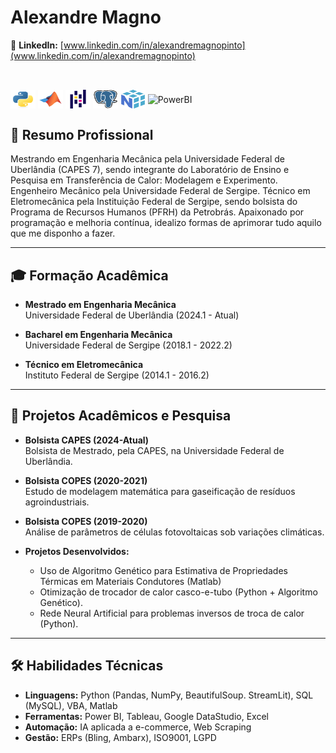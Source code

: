 # Alexandre Magno 
🔗 **LinkedIn:** [www.linkedin.com/in/alexandremagnopinto](www.linkedin.com/in/alexandremagnopinto)  
##

<div style="display: inline_block"><br>
  <img align="center" alt="Python" height="30" width="40" src="https://raw.githubusercontent.com/devicons/devicon/master/icons/python/python-original.svg">
  <img align="center" alt="MATLAB" height="30" width="40" src="https://raw.githubusercontent.com/devicons/devicon/master/icons/matlab/matlab-original.svg">
  <img align="center" alt="Pandas" height="30" width="40" src="https://raw.githubusercontent.com/devicons/devicon/master/icons/pandas/pandas-original.svg">
  <img align="center" alt="PostgreSQL" height="30" width="40" src="https://raw.githubusercontent.com/devicons/devicon/master/icons/postgresql/postgresql-original.svg">
  <img align="center" alt="NumPy" height="30" width="40" src="https://raw.githubusercontent.com/devicons/devicon/master/icons/numpy/numpy-original.svg">
  <img align="center" alt="PowerBI" height="30" width="40" src="https://raw.githubusercontent.com/microsoft/PowerBI-Icons/main/SVG/Power-BI.svg">
</div>

## 🚀 Resumo Profissional

Mestrando em Engenharia Mecânica pela Universidade Federal de Uberlândia (CAPES 7), sendo integrante do Laboratório de Ensino e Pesquisa em Transferência de Calor: Modelagem e Experimento. Engenheiro Mecânico pela Universidade Federal de Sergipe. Técnico em Eletromecânica pela Instituição Federal de Sergipe, sendo bolsista do Programa de Recursos Humanos (PFRH) da Petrobrás. Apaixonado por programação e melhoria contínua, idealizo formas de aprimorar tudo aquilo que me disponho a fazer.

---

## 🎓 Formação Acadêmica

- **Mestrado em Engenharia Mecânica**  
  Universidade Federal de Uberlândia (2024.1 - Atual)  

- **Bacharel em Engenharia Mecânica**  
  Universidade Federal de Sergipe (2018.1 - 2022.2)  

- **Técnico em Eletromecânica**  
  Instituto Federal de Sergipe (2014.1 - 2016.2)  

---

## 🔬 Projetos Acadêmicos e Pesquisa

- **Bolsista CAPES (2024-Atual)**  
  Bolsista de Mestrado, pela CAPES, na Universidade Federal de Uberlândia.
  
- **Bolsista COPES (2020-2021)**  
  Estudo de modelagem matemática para gaseificação de resíduos agroindustriais.  

- **Bolsista COPES (2019-2020)**  
  Análise de parâmetros de células fotovoltaicas sob variações climáticas.  

- **Projetos Desenvolvidos:**
  - Uso de Algoritmo Genético para Estimativa de Propriedades Térmicas em Materiais Condutores (Matlab)
  - Otimização de trocador de calor casco-e-tubo (Python + Algoritmo Genético).  
  - Rede Neural Artificial para problemas inversos de troca de calor (Python).  

---

## 🛠 Habilidades Técnicas

- **Linguagens:** Python (Pandas, NumPy, BeautifulSoup. StreamLit), SQL (MySQL), VBA, Matlab  
- **Ferramentas:** Power BI, Tableau, Google DataStudio, Excel  
- **Automação:** IA aplicada a e-commerce, Web Scraping  
- **Gestão:** ERPs (Bling, Ambarx), ISO9001, LGPD  
